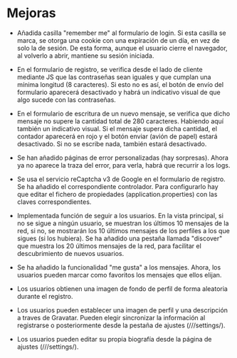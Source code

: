# Mejoras

- Añadida casilla "remember me" al formulario de login. Si esta casilla se marca, se otorga una cookie con una expiración de un día, en vez de solo la de sesión. De esta forma, aunque el usuario cierre el navegador, al volverlo a abrir, mantiene su sesión iniciada.

- En el formulario de registro, se verifica desde el lado de cliente mediante JS que las contraseñas sean iguales y que cumplan una mínima longitud (8 caracteres). Si esto no es así, el botón de envío del formulario aparecerá desactivado y habrá un indicativo visual de que algo sucede con las contraseñas.

- En el formulario de escritura de un nuevo mensaje, se verifica que dicho mensaje no supere la cantidad total de 280 caracteres. Habiendo aquí también un indicativo visual. Si el mensaje supera dicha cantidad, el contador aparecerá en rojo y el botón enviar (avión de papel) estará desactivado. Si no se escribe nada, también estará desactivado.

- Se han añadido páginas de error personalizadas (hay sorpresas). Ahora ya no aparece la traza del error, para verla, habrá que recurrir a los logs.

- Se usa el servicio reCaptcha v3 de Google en el formulario de registro. Se ha añadido el correspondiente controlador. Para configurarlo hay que editar el fichero de propiedades (application.properties) con las claves correspondientes.

- Implementada función de seguir a los usuarios. En la vista principal, si no se sigue a ningún usuario, se muestran los últimos 10 mensajes de la red, si no, se mostrarán los 10 últimos mensajes de los perfiles a los que sigues (si los hubiera). Se ha añadido una pestaña llamada "discover" que muestra los 20 últimos mensajes de la red, para facilitar el descubrimiento de nuevos usuarios.

- Se ha añadido la funcionalidad "me gusta" a los mensajes. Ahora, los usuarios pueden marcar como favoritos los mensajes que ellos elijan.

- Los usuarios obtienen una imagen de fondo de perfil de forma aleatoria durante el registro.

- Los usuarios pueden establecer una imagen de perfil y una descripción a traves de Gravatar. Pueden elegir sincronizar la información al registrarse o posteriormente desde la pestaña de ajustes (///settings/).

- Los usuarios pueden editar su propia biografía desde la página de ajustes (///settings/).
